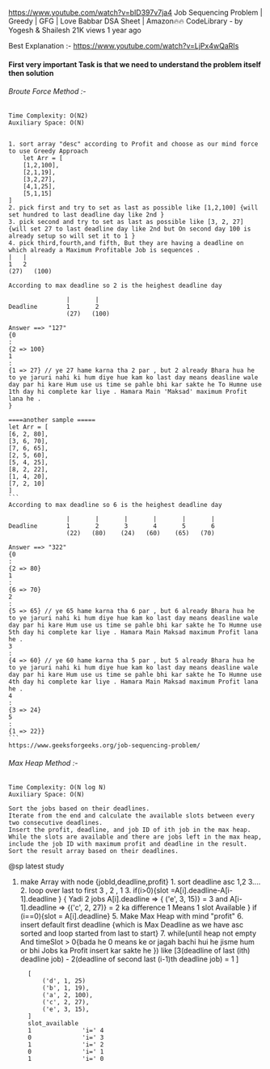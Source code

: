 https://www.youtube.com/watch?v=bID397v7ja4
Job Sequencing Problem | Greedy | GFG | Love Babbar DSA Sheet | Amazon🔥🔥
CodeLibrary - by Yogesh & Shailesh
21K views
1 year ago

Best Explanation :- https://www.youtube.com/watch?v=LjPx4wQaRIs

#### First very important Task is that we need to understand the problem itself then solution 

###### Broute Force Method :- 
    Time Complexity: O(N2)
    Auxiliary Space: O(N)


    1. sort array "desc" according to Profit and choose as our mind force to use Greedy Approach
        let Arr = [
        [1,2,100],
        [2,1,19],
        [3,2,27],
        [4,1,25],
        [5,1,15]
    ]
    2. pick first and try to set as last as possible like [1,2,100] {will set hundred to last deadline day like 2nd }
    3. pick second and try to set as last as possible like [3, 2, 27] {will set 27 to last deadline day like 2nd but On second day 100 is already setup so will set it to 1 }
    4. pick third,fourth,and fifth, But they are having a deadline on which already a Maximum Profitable Job is sequences .
    |   |
    1   2
    (27)   (100) 

    According to max deadline so 2 is the heighest deadline day 

                    |       | 
    Deadline        1       2  
                    (27)   (100) 

    Answer ==> "127" 
    {0
    : 
    {2 => 100}
    1
    : 
    {1 => 27} // ye 27 hame karna tha 2 par , but 2 already Bhara hua he to ye jaruri nahi ki hum diye hue kam ko last day means deasline wale day par hi kare Hum use us time se pahle bhi kar sakte he To Humne use 1th day hi complete kar liye . Hamara Main 'Maksad' maximum Profit lana he . 
    }
<script>
    let Arr = [
        [1,2,100],
        [2,1,19],
        [3,2,27],
        [4,1,25],
        [5,1,15]
    ]
    //Sort Array
    Arr.sort((a,b)=>a[2]-b[2])

    [1, 2, 100]
    [3, 2, 27]
    [4, 1, 25]
    [2, 1, 19]
    [5, 1, 15]

    const jobsMap = new Map()
    /*
    Isko hum temp array se bhi kar sakte he 
    temp = [] //[true, false,false]
    if(not exist deadline day){
        set array[j] = true
    }
    */
    const finalAnswer = 0
    for(let i=0;i<Arr.length;i++){
        //jitna deadline hoga utna loop chalega reverse me 
        for(let j=Arr[i][1];j>0;j--){
            //Agar hash map me nahi he means ki vo jagah {vo deadline day} khali he hum usko bhar sakte he 
            if(!jobsMap.get(j)){
                jobsMap.set(j,Arr[i][2])
                finalAnswer+=Arr[i][2]
            }
        }
    }
</script>


    ====another sample =====
    let Arr = [
    [6, 2, 80],
    [3, 6, 70],
    [7, 6, 65],
    [2, 5, 60],
    [5, 4, 25],
    [8, 2, 22],
    [1, 4, 20],
    [7, 2, 10]
    ] 
    ```
    According to max deadline so 6 is the heighest deadline day 

                    |       |       |       |       |       |
    Deadline        1       2       3       4       5       6
                    (22)   (80)    (24)   (60)    (65)   (70) 

    Answer ==> "322" 
    {0
    : 
    {2 => 80}
    1
    : 
    {6 => 70}
    2
    : 
    {5 => 65} // ye 65 hame karna tha 6 par , but 6 already Bhara hua he to ye jaruri nahi ki hum diye hue kam ko last day means deasline wale day par hi kare Hum use us time se pahle bhi kar sakte he To Humne use 5th day hi complete kar liye . Hamara Main Maksad maximum Profit lana he . 
    3
    : 
    {4 => 60} // ye 60 hame karna tha 5 par , but 5 already Bhara hua he to ye jaruri nahi ki hum diye hue kam ko last day means deasline wale day par hi kare Hum use us time se pahle bhi kar sakte he To Humne use 4th day hi complete kar liye . Hamara Main Maksad maximum Profit lana he . 
    4
    : 
    {3 => 24}
    5
    : 
    {1 => 22}}
    ```
    https://www.geeksforgeeks.org/job-sequencing-problem/

###### Max Heap Method :- 
    Time Complexity: O(N log N)
    Auxiliary Space: O(N)

    Sort the jobs based on their deadlines.
    Iterate from the end and calculate the available slots between every two consecutive deadlines. 
    Insert the profit, deadline, and job ID of ith job in the max heap.
    While the slots are available and there are jobs left in the max heap, include the job ID with maximum profit and deadline in the result.
    Sort the result array based on their deadlines.

   @sp latest study 
   1. make Array with node {jobId,deadline,profit}
    1. sort deadline asc 1,2 3....
    2. loop over last to first 3 , 2 , 1
    3. if(i>0){slot =A[i].deadline-A[i-1].deadline } 
        {
            Yadi 2 jobs A[i].deadline => { ('e', 3, 15)} = 3 and 
                A[i-1].deadline => {('c', 2, 27)} = 2 ka difference 1
                Means 1 slot Available 
        }
        if (i==0){slot = A[i].deadline}
    5. Make Max Heap with mind "profit" 
    6. insert default first deadline {which is Max Deadline as we have asc sorted and loop started from last to start}
    7. while(until heap not empty And timeSlot > 0{bada he 0 means ke or jagah bachi hui he jisme hum or bhi Jobs ka Profit insert kar sakte he }) like [3(deadline of last (ith) deadline job) - 2(deadline of second last (i-1)th deadline job) = 1 ]

            [
                ('d', 1, 25)
                ('b', 1, 19),
                ('a', 2, 100),
                ('c', 2, 27),
                ('e', 3, 15),
            ]
            slot_available
            1              'i=' 4
            0              'i=' 3
            1              'i=' 2
            0              'i=' 1
            1              'i=' 0